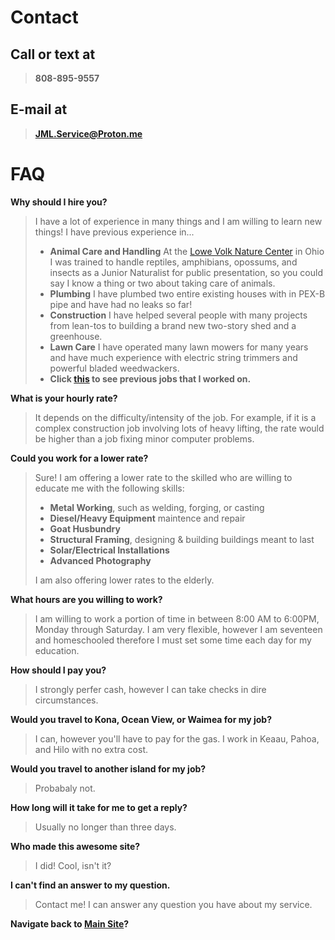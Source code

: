 # Contact
## Call or text at
>**808-895-9557**
## E-mail at
>**[JML.Service@Proton.me](mailto:JML.Service@Proton.me)**

# FAQ
**Why should I hire you?**
> I have a lot of experience in many things and I am willing to learn new things! I have previous experience in...
  > - **Animal Care and Handling** At the [Lowe Volk Nature Center](https://www.crawfordparkdistrict.org/junior-naturalist.html) in Ohio I was trained to handle reptiles, amphibians, opossums, and insects as a Junior Naturalist for public presentation, so you could say I know a thing or two about taking care of animals.
  > - **Plumbing** I have plumbed two entire existing houses with in PEX-B pipe and have had no leaks so far!
  > - **Construction** I have helped several people with many projects from lean-tos to building a brand new two-story shed and a greenhouse.
  > - **Lawn Care** I have operated many lawn mowers for many years and have much experience with electric string trimmers and powerful bladed weedwackers.
  > - **Click [this]() to see previous jobs that I worked on.**

**What is your hourly rate?**
> It depends on the difficulty/intensity of the job. For example, if it is a complex construction job involving lots of heavy lifting, the rate would be higher than a job fixing minor computer problems.

**Could you work for a lower rate?**
> Sure! I am offering a lower rate to the skilled who are willing to educate me with the following skills:
> - **Metal Working**, such as welding, forging, or casting
> - **Diesel/Heavy Equipment** maintence and repair
> - **Goat Husbundry**
> - **Structural Framing**, designing & building buildings meant to last
> - **Solar/Electrical Installations**
> - **Advanced Photography**
> 
> I am also offering lower rates to the elderly.

**What hours are you willing to work?**
> I am willing to work a portion of time in between 8:00 AM to 6:00PM, Monday through Saturday.
> I am very flexible, however I am seventeen and homeschooled therefore I must set some time each day for my education.

**How should I pay you?**
> I strongly perfer cash, however I can take checks in dire circumstances.

**Would you travel to Kona, Ocean View, or Waimea for my job?**
> I can, however you'll have to pay for the gas.
> I work in Keaau, Pahoa, and Hilo with no extra cost.

**Would you travel to another island for my job?**
> Probabaly not.

**How long will it take for me to get a reply?**
> Usually no longer than three days.

**Who made this awesome site?**
> I did! Cool, isn't it?

**I can't find an answer to my question.**
> Contact me! I can answer any question you have about my service.




**Navigate back to [Main Site](https://jml-sites.github.io/service/)?**
